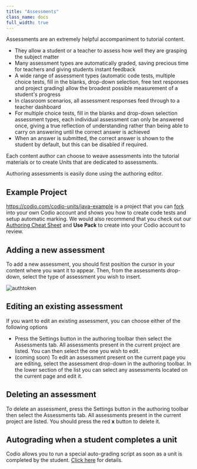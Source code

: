 ```yaml
---
title: "Assessments"
class_name: docs
full_width: true
---
```


Assessments are an extremely helpful accompaniment to tutorial content.

- They allow a student or a teacher to assess how well they are grasping the subject matter
- Many assessment types are automatically graded, saving precious time for teachers and giving students instant feedback
- A wide range of assessment types (automatic code tests, multiple choice tests, fill in the blanks, drop-down selection, free text responses and project grading) allow the broadest possible measurement of a student's progress
- In classroom scenarios, all assessment responses feed through to a teacher dashboard
- For multiple choice tests, fill in the blanks and drop-down selection assessment types, each individual assessment can only be answered once, giving a true reflection of understanding rather than being able to carry on answering until the correct answer is achieved
- When an answer is submitted, the correct answer is shown to the student by default, but this can be disabled if required.

Each content author can choose to weave assessments into the tutorial materials or to create Units that are dedicated to assessments.

Authoring assessments is easily done using the authoring editor.

## Example Project
https://codio.com/codio-units/java-example is a project that you can [fork](/docs/ide/features/fork/) into your own Codio account and shows you how to create code tests and setup automatic marking. We would also recommend that you check out our [Authoring Cheat Sheet](https://codio.com/home/starter-packs/cb114a27-d88e-4b74-a2a0-518ccb30dc44/) and **Use Pack** to create into your Codio account to review. 


## Adding a new assessment
To add a new assessment, you should first position the cursor in your content where you want it to appear. Then, from the assessments drop-down, select the type of assessment you wish to insert.

<img alt="authtoken" src="/img/docs/guides/add_assessment.png" class="simple"/>

## Editing an existing assessment
If you want to edit an existing assessment, you can choose either of the following options

- Press the Settings button in the authoring toolbar then select the Assessments tab. All assessments present in the current project are listed. You can then select the one you wish to edit.
- (coming soon) To edit an assessment present on the current page you are editing, select the assessment drop-down in the authoring toolbar. In the lower section of the list you can select any assessments located on the current page and edit it.

## Deleting an assessment
To delete an assessment, press the Settings button in the authoring toolbar then select the Assessments tab. All assessments present in the current project are listed. You should press the red **x** button to delete it.

## Autograding when a student completes a unit
Codio allows you to run a special auto-grading script as soon as a unit is completed by the student. [Click here](/docs/classes/unitmanagement/autograde/) for details.
